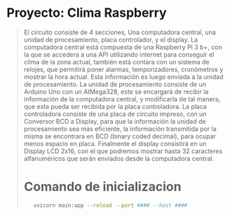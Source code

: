 # Proyecto: Clima Raspberry
> El circuito consiste de 4 secciones, Una computadora central, una unidad de procesamiento, placa controlador, y el display. La computadora central está compuesta de una Raspberry Pi 3 b+, con la que se accedera a una API utilizando internet para conseguir el clima de la zona actual, también está contara con un sistema de relojes, que permitirá poner alarmas, temporizadores, cronómetros y mostrar la hora actual. Esta información es luego enviada a la unidad de procesamiento. La unidad de procesamiento consiste de un Arduino Uno con un AtMega328, este se encargará de recibir la información de la computadora central, y modificarla de tal manera, que esta pueda ser recibida por la placa controladora. La placa controladora consiste de una placa de circuito impreso, con un Conversor BCD a Display, para que la información la unidad de procesamiento sea más eficiente, la información transmitida por la misma se encontrara en BCD (binary coded decimal), para ocupar menos espacio en placa. Finalmente el display consistirá en un Display LCD 2x16, con el que podremos mostrar hasta 32 caracteres alfanuméricos que serán enviados desde la computadora central.
> # Comando de inicializacion
> ```bash
>    uvicorn main:app --reload --port #### --host ####
> ```
